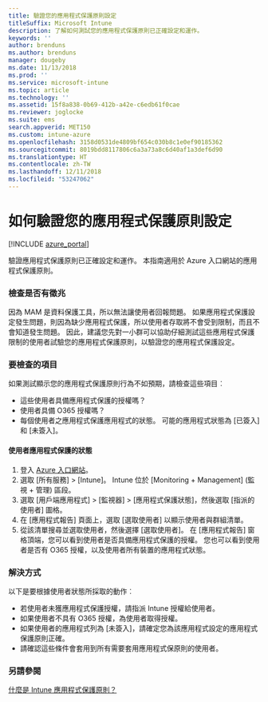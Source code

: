 ```yaml
---
title: 驗證您的應用程式保護原則設定
titleSuffix: Microsoft Intune
description: 了解如何測試您的應用程式保護原則已正確設定和運作。
keywords: ''
author: brenduns
ms.author: brenduns
manager: dougeby
ms.date: 11/13/2018
ms.prod: ''
ms.service: microsoft-intune
ms.topic: article
ms.technology: ''
ms.assetid: 15f8a838-0b69-412b-a42e-c6edb61f0cae
ms.reviewer: joglocke
ms.suite: ems
search.appverid: MET150
ms.custom: intune-azure
ms.openlocfilehash: 3158d0531de4809bf654c030b8c1e0ef90185362
ms.sourcegitcommit: 8019bdd8117806c6a3a73a8c6d40af1a3def6d90
ms.translationtype: HT
ms.contentlocale: zh-TW
ms.lasthandoff: 12/11/2018
ms.locfileid: "53247062"
---
```

# <a name="how-to-validate-your-app-protection-policy-setup"></a>如何驗證您的應用程式保護原則設定

[!INCLUDE [azure_portal](./includes/azure_portal.md)]

驗證應用程式保護原則已正確設定和運作。 本指南適用於 Azure 入口網站的應用程式保護原則。

### <a name="checking-for-symptoms"></a>檢查是否有徵兆
因為 MAM 是資料保護工具，所以無法讓使用者回報問題。 如果應用程式保護設定發生問題，則因為缺少應用程式保護，所以使用者存取將不會受到限制，而且不會知道發生問題。 因此，建議您先對一小群可以協助仔細測試這些應用程式保護限制的使用者試驗您的應用程式保護原則，以驗證您的應用程式保護設定。


### <a name="what-to-check"></a>要檢查的項目

如果測試顯示您的應用程式保護原則行為不如預期，請檢查這些項目︰

- 這些使用者具備應用程式保護的授權嗎？
- 使用者具備 O365 授權嗎？
- 每個使用者之應用程式保護應用程式的狀態。 可能的應用程式狀態為 [已簽入] 和 [未簽入]。

#### <a name="user-app-protection-status"></a>使用者應用程式保護的狀態
1. 登入 [Azure 入口網站](https://portal.azure.com)。
2. 選取 [所有服務] > [Intune]。 Intune 位於 [Monitoring + Management] (監視 + 管理) 區段。
3. 選取 [用戶端應用程式] > [監視器] >  [應用程式保護狀態]，然後選取 [指派的使用者] 圖格。 
4. 在 [應用程式報告] 頁面上，選取 [選取使用者] 以顯示使用者與群組清單。 
5. 從該清單搜尋並選取使用者，然後選擇 [選取使用者]。 在 [應用程式報告] 窗格頂端，您可以看到使用者是否具備應用程式保護的授權。 您也可以看到使用者是否有 O365 授權，以及使用者所有裝置的應用程式狀態。



### <a name="what-to-do"></a>解決方式
以下是要根據使用者狀態所採取的動作︰

- 若使用者未獲應用程式保護授權，請指派 Intune 授權給使用者。
- 如果使用者不具有 O365 授權，為使用者取得授權。
- 如果使用者的應用程式列為 [未簽入]，請確定您為該應用程式設定的應用程式保護原則正確。
- 請確認這些條件會套用到所有需要套用應用程式保原則的使用者。

### <a name="see-also"></a>另請參閱

[什麼是 Intune 應用程式保護原則？](app-protection-policies.md)
